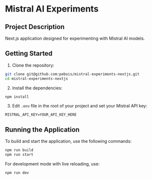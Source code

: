 # Mistral AI Experiments

## Project Description

Next.js application designed for experimenting with Mistral AI models.

## Getting Started

1. Clone the repository:

```bash
git clone git@github.com:pebois/mistral-experiments-nextjs.git
cd mistral-experiments-nextjs
```

2. Install the dependencies:

```bash
npm install
```

3. Edit `.env` file in the root of your project and set your Mistral API key:

```env
MISTRAL_API_KEY=YOUR_API_KEY_HERE
```

## Running the Application

To build and start the application, use the following commands:

```bash
npm run build
npm run start
```

For development mode with live reloading, use:

```bash
npm run dev
```
